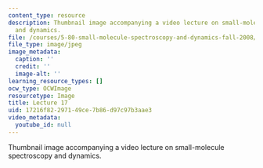```yaml
---
content_type: resource
description: Thumbnail image accompanying a video lecture on small-molecule spectroscopy
  and dynamics.
file: /courses/5-80-small-molecule-spectroscopy-and-dynamics-fall-2008/17216f82297149ce7b86d97c97b3aae3_mit5_80f08lec17_th.jpg
file_type: image/jpeg
image_metadata:
  caption: ''
  credit: ''
  image-alt: ''
learning_resource_types: []
ocw_type: OCWImage
resourcetype: Image
title: Lecture 17
uid: 17216f82-2971-49ce-7b86-d97c97b3aae3
video_metadata:
  youtube_id: null
---
```

Thumbnail image accompanying a video lecture on small-molecule spectroscopy and dynamics.

